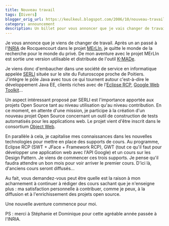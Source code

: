 ```yaml
---
title: Nouveau travail
tags: [Divers]
blogger_orig_url: https://keulkeul.blogspot.com/2006/10/nouveau-travail.html
category: announcement
description: Un billet pour vous annoncer que je vais changer de travail.
---
```


Je vous annonce que je viens de changer de travail. Après un an passé à l'[INRIA](http://www.inria.fr/) de Rocquencourt dans le projet [MErLIn](http://www-rocq.inria.fr/merlin/), je quitte le monde de la recherche pour le monde du privé. De mon aventure avec le projet MErLIn est sortie une version utilisable et distribuée de l'outil [K-MADe](http://kmade.sourceforge.net/).

Je viens donc d'embaucher dans une société de service en informatique appelée [SERLI](http://www.serli.com/) située sur le site du Futuroscope proche de Poitiers. J'intègre le pôle Java avec tous ce qui tournent autour c'est-à-dire le développement Java EE, clients riches avec de l'[Eclipse RCP](http://www.eclipse.org/), [Google Web Toolkit](http://code.google.com/webtoolkit)...

Un aspect intéressant proposé par SERLI est l'importance apportée aux projets Open Source tant au niveau utilisation qu'au niveau contribution. En ce moment, en attente d'une mission, je participe à la création d'un nouveau projet Open Source concernant un outil de construction de tests automatisés pour les applications web. Le projet vient d'être inscrit dans le consortium [Object Web](http://www.objectweb.org/).

En parallèle à cela, je capitalise mes connaissances dans les nouvelles technologies pour mettre en place des supports de cours. Au programme, Eclipse RCP (SWT + JFace + Framework RCP), GWT (tout ce qu'il faut pour développer une application web avec l'API Google) et un cours sur les Design Pattern. Je viens de commencer ces trois supports. Je pense qu'il faudra attendre un bon mois pour voir arriver le premier cours. D'ici là, d'anciens cours seront diffusés...

Au fait, vous demandez-vous peut être quelle est la raison à mon acharnement à continuer à rédiger des cours sachant que je n'enseigne plus : ma satisfaction personnelle à contribuer, comme je peux, à la diffusion et à l'enrichissement des projets open source.

Une nouvelle aventure commence pour moi.

PS : merci à Stéphanie et Dominique pour cette agréable année passée à l'INRIA.